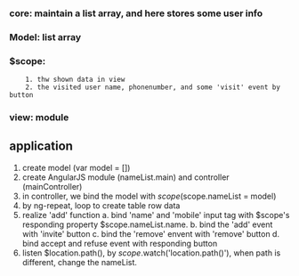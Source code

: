 

### core:  maintain a list array, and here stores some user info

### Model: list array

### $scope:
        1. thw shown data in view
        2. the visited user name, phonenumber, and some 'visit' event by button

### view: module



## application

1. create model (var model = [])
2. create AngularJS module (nameList.main) and controller (mainController)
3. in controller, we bind the model with $scope ($scope.nameList = model)
4. by ng-repeat, loop to create table row data
5. realize 'add' function
    a. bind 'name' and 'mobile' input tag with $scope's responding property $scope.nameList.name.
    b. bind the 'add' event with 'invite' button
    c. bind the 'remove' envent with 'remove' button
    d. bind accept and refuse event with responding button
6. listen $location.path(), by  $scope.$watch('location.path()'), when path is different, change the nameList.
